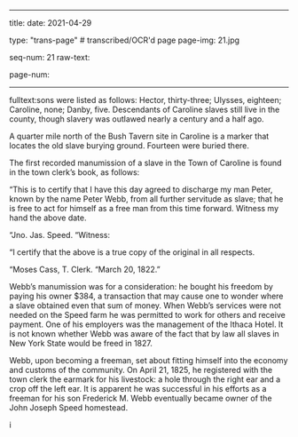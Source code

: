 
---

title: 
date: 2021-04-29

type: "trans-page" # transcribed/OCR'd page
page-img: 21.jpg

seq-num: 21
raw-text:

page-num:

---

fulltext:sons were listed as follows: Hector, thirty-three; Ulysses, eighteen; Caroline, none; Danby, five. Descendants of Caroline slaves still live in the county, though slavery was outlawed nearly a century and a half ago.

A quarter mile north of the Bush Tavern site in Caroline is a marker that locates the old slave burying ground. Fourteen were buried there.

The first recorded manumission of a slave in the Town of Caroline is found in the town clerk’s book, as follows:

“This is to certify that I have this day agreed to discharge my man Peter, known by the name Peter Webb, from all further servitude as slave; that he is free to act for himself as a free man from this time forward. Witness my hand the above date.

“Jno. Jas. Speed. “Witness:

“I certify that the above is a true copy of the original in all respects.

“Moses Cass, T. Clerk. “March 20, 1822.”

Webb’s manumission was for a consideration: he bought his freedom by paying his owner $384, a transaction that may cause one to wonder where a slave obtained even that sum of money. When Webb’s services were not needed on the Speed farm he was permitted to work for others and receive payment. One of his employers was the management of the Ithaca Hotel. It is not known whether Webb was aware of the fact that by law all slaves in New York State would be freed in 1827.

Webb, upon becoming a freeman, set about fitting himself into the economy and customs of the community. On April 21, 1825, he registered with the town clerk the earmark for his livestock: a hole through the right ear and a crop off the left ear. It is apparent he was successful in his efforts as a freeman for his son Frederick M. Webb eventually became owner of the John Joseph Speed homestead.

i 
